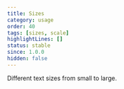 ```yaml
---
title: Sizes
category: usage
order: 40
tags: [sizes, scale]
highlightLines: []
status: stable
since: 1.0.0
hidden: false
---
```


Different text sizes from small to large.
